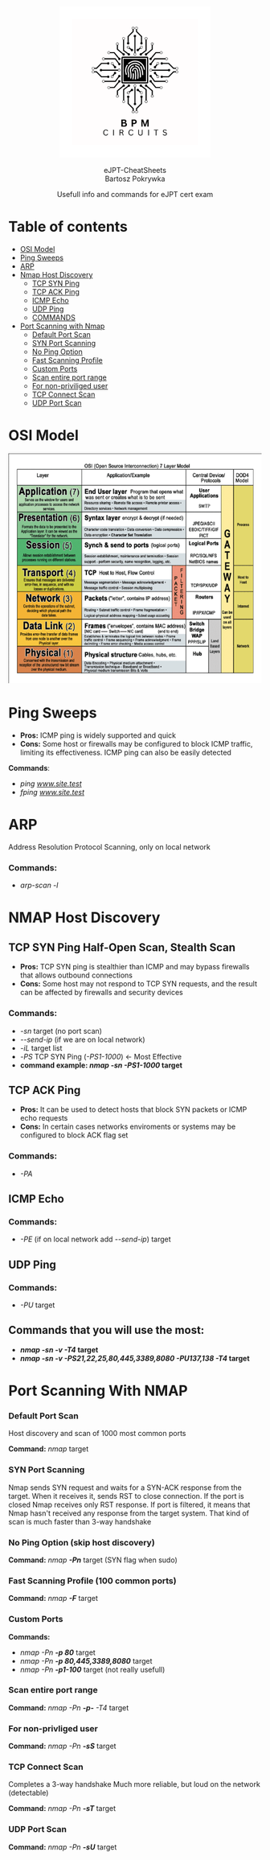 <p align="center">
    <img src="LogoBiggerBW.png" alt="BPM Circuits" width="300" />
</p>

<p align="center">
  eJPT-CheatSheets<br>
  Bartosz Pokrywka
</p>

<p align="center">
    Usefull info and commands for eJPT cert exam
</p>

# Table of contents

- [OSI Model](#osi-model)
- [Ping Sweeps](#ping-sweeps)
- [ARP](#arp)
- [Nmap Host Discovery](#nmap-host-discovery)
  - [TCP SYN Ping](#tcp-syn-ping-half-open-scan-stealth-scan)
  - [TCP ACK Ping](#tcp-ack-ping)
  - [ICMP Echo](#icmp-echo)
  - [UDP Ping](#udp-ping)
  - [COMMANDS](#commands-that-you-will-use-the-most)
- [Port Scanning with Nmap](#port-scanning-with-nmap)
  - [Default Port Scan](#default-port-scan)
  - [SYN Port Scanning](#syn-port-scanning)
  - [No Ping Option](#no-ping-option-skip-host-discovery)
  - [Fast Scanning Profile](#fast-scanning-profile-100-common-ports)
  - [Custom Ports](#custom-ports)
  - [Scan entire port range](#scan-entire-port-range)
  - [For non-priviliged user](#for-non-privliged-user)
  - [TCP Connect Scan](#tcp-connect-scan)
  - [UDP Port Scan](#udp-port-scan)


# OSI Model
![alt text](OSI_Model.png)


# Ping Sweeps
* **Pros:** ICMP ping is widely supported and quick
* **Cons:** Some host or firewalls may be configured to block ICMP traffic, limiting its effectiveness. ICMP ping can also be easily detected

**Commands**:
- *ping www.site.test*
- *fping www.site.test*

# ARP 
Address Resolution Protocol Scanning, only on local network
### Commands:
- *arp-scan -l*
# NMAP Host Discovery

## TCP SYN Ping Half-Open Scan, Stealth Scan
* **Pros:** TCP SYN ping is stealthier than ICMP and may bypass firewalls that allows outbound connections
* **Cons:** Some host may not respond to TCP SYN requests, and the result can be affected by firewalls and security devices
### Commands:
- -*sn* target  (no port scan)
- *--send-ip* (if we are on local network)
- -*iL* target list
- -*PS* TCP SYN Ping (*-PS1-1000*) <- Most Effective
- **command example: *nmap -sn -PS1-1000* target**

## TCP ACK Ping
* **Pros:** It can be used to detect hosts that block SYN packets or ICMP echo requests
* **Cons:** In certain cases networks enviroments or systems may be configured to block ACK flag set
### Commands:
- *-PA*

## ICMP Echo
### Commands:
- *-PE* (if on local network add *--send-ip*) target

## UDP Ping
### Commands:
- *-PU* target

## Commands that you will use the most:
- ***nmap -sn -v -T4* target**
- ***nmap -sn -v -PS21,22,25,80,445,3389,8080 -PU137,138 -T4* target**

# Port Scanning With NMAP

### Default Port Scan
Host discovery and scan of 1000 most common ports

**Command:** *nmap* target

### SYN Port Scanning
Nmap sends SYN request and waits for a SYN-ACK response from the target.
When it receives it, sends RST to close connection.
If the port is closed Nmap receives only RST response.
If port is filtered, it means that Nmap hasn't received any response from the target system.
That kind of scan is much faster than 3-way handshake

### No Ping Option (skip host discovery)
**Command:** *nmap **-Pn*** target (SYN flag when sudo)

### Fast Scanning Profile (100 common ports)
**Command:** *nmap **-F*** target

### Custom Ports
**Commands:** 
- *nmap -Pn **-p 80*** target
- *nmap -Pn **-p 80,445,3389,8080*** target
- *nmap -Pn **-p1-100*** target (not really usefull)

### Scan entire port range
**Command:** *nmap -Pn **-p-** -T4* target 

### For non-privliged user
**Command:** *nmap -Pn **-sS*** target

### TCP Connect Scan
Completes a 3-way handshake
Much more reliable, but loud on the network (detectable)

**Command:** *nmap -Pn **-sT*** target

### UDP Port Scan
**Command:** *nmap -Pn **-sU*** target
